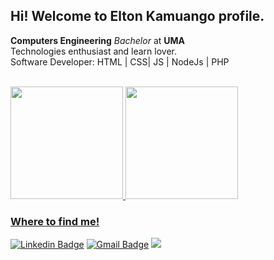 ## Hi! Welcome to Elton Kamuango profile.

**Computers Engineering** *Bachelor* at **UMA** <br>
Technologies enthusiast and learn lover.<br> Software Developer: HTML | CSS| JS | NodeJs | PHP  <br>
<br>
<div>
  <a href="https://github.com/Creuma-Kuzola">
  <img height="180em" src="https://github-readme-stats.vercel.app/api/?username=eltonoak&theme=radical&showicons=true"/>
  <img height="180em" src="https://github-readme-stats.vercel.app/api/top-langs/?username=eltonoak&theme=radical"/>
</div>
  
### Where to find me!
[![Linkedin Badge](https://img.shields.io/badge/-Elton%20Kamuango-6633cc?style=flat-square&logo=Linkedin&logoColor=white&link=https://www.linkedin.com/in/kamuangoelton/)](https://www.linkedin.com/in/kamuangoelton/) 
[![Gmail Badge](https://img.shields.io/badge/-eltonkamuango99@gmail.com-6633cc?style=flat-square&logo=Gmail&logoColor=white&link=mailto:eltonkamuango99@gmail.com)](mailto:eltonkamuango99@gmail.com)
<a href="https://api.whatsapp.com/send/?phone=%2B244944320877&text&app_absent=0" target="_blank"><img src="https://img.shields.io/badge/WhatsApp-25D366?style=flat&logo=whatsapp&logoColor=white" target="_blank"></a>
